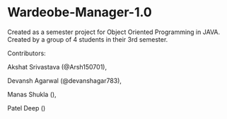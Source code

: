 # Wardeobe-Manager-1.0
Created as a semester project for Object Oriented Programming in JAVA.
Created by a group of 4 students in their 3rd semester.


Contributors:

Akshat Srivastava (@Arsh150701),

Devansh Agarwal (@devanshagar783),

Manas Shukla (),

Patel Deep ()
